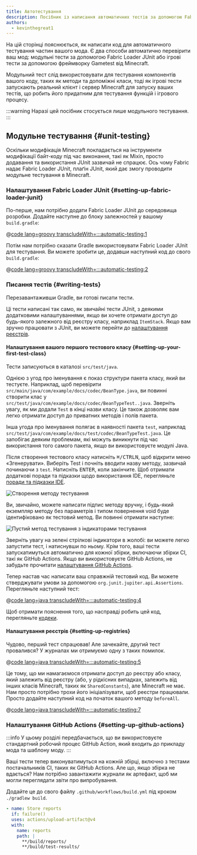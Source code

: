 ```yaml
---
title: Автотестування
description: Посібник із написання автоматичних тестів за допомогою Fabric Loader JUnit.
authors:
  - kevinthegreat1
---
```


На цій сторінці пояснюється, як написати код для автоматичного тестування частин вашого мода. Є два способи автоматично перевірити ваш мод: модульні тести за допомогою Fabric Loader JUnit або ігрові тести за допомогою фреймворку Gametest від Minecraft.

Модульний тест слід використовувати для тестування компонентів вашого коду, таких як методи та допоміжні класи, тоді як ігрові тести запускають реальний клієнт і сервер Minecraft для запуску ваших тестів, що робить його придатним для тестування функцій і ігрового процесу.

:::warning
Наразі цей посібник стосується лише модульного тестування.
:::

## Модульне тестування {#unit-testing}

Оскільки модифікація Minecraft покладається на інструменти модифікації байт-коду під час виконання, такі як Mixin, просто додавання та використання JUnit зазвичай не спрацює. Ось чому Fabric надає Fabric Loader JUnit, плаґін JUnit, який дає змогу проводити модульне тестування в Minecraft.

### Налаштування Fabric Loader JUnit {#setting-up-fabric-loader-junit}

По-перше, нам потрібно додати Fabric Loader JUnit до середовища розробки. Додайте наступне до блоку залежностей у вашому `build.gradle`:

@[code lang=groovy transcludeWith=:::automatic-testing:1](@/reference/build.gradle)

Потім нам потрібно сказати Gradle використовувати Fabric Loader JUnit для тестування. Ви можете зробити це, додавши наступний код до свого `build.gradle`:

@[code lang=groovy transcludeWith=:::automatic-testing:2](@/reference/1.21.8/build.gradle)

### Писання тестів {#writing-tests}

Перезавантаживши Gradle, ви готові писати тести.

Ці тести написані так само, як звичайні тести JUnit, з деякими додатковими налаштуваннями, якщо ви хочете отримати доступ до будь-якого залежного від реєстру класу, наприклад `ItemStack`. Якщо вам зручно працювати з JUnit, ви можете перейти до [налаштування реєстрів](#setting-up-registries).

#### Налаштування вашого першого тестового класу {#setting-up-your-first-test-class}

Тести записуються в каталозі `src/test/java`.

Однією з угод про іменування є показ структури пакета класу, який ви тестуєте. Наприклад, щоб перевірити `src/main/java/com/example/docs/codec/BeanType.java`, ви повинні створити клас у `src/test/java/com/example/docs/codec/BeanTypeTest..java`. Зверніть увагу, як ми додали `Test` в кінці назви класу. Це також дозволяє вам легко отримати доступ до приватних методів і полів пакета.

Інша угода про іменування полягає в наявності пакета `test`, наприклад `src/test/java/com/example/docs/test/codec/BeanTypeTest.java`. Це запобігає деяким проблемам, які можуть виникнути під час використання того самого пакета, якщо ви використовуєте модулі Java.

Після створення тестового класу натисніть <kbd>⌘/CTRL</kbd><kbd>N</kbd>, щоб відкрити меню «Згенерувати». Виберіть Test і почніть вводити назву методу, зазвичай починаючи з `test`. Натисніть <kbd>ENTER</kbd>, коли закінчите. Щоб отримати додаткові поради та підказки щодо використання IDE, перегляньте [поради та підказки IDE](./ide-tips-and-tricks#code-generation).

![Створення методу тестування](/assets/develop/misc/automatic-testing/unit_testing_01.png)

Ви, звичайно, можете написати підпис методу вручну, і будь-який екземпляр методу без параметрів і типом повернення void буде ідентифіковано як тестовий метод. Ви повинні отримати наступне:

![Пустий метод тестування з індикаторами тестування](/assets/develop/misc/automatic-testing/unit_testing_02.png)

Зверніть увагу на зелені стрілкові індикатори в жолобі: ви можете легко запустити тест, і натиснувши по ньому. Крім того, ваші тести запускатимуться автоматично для кожної збірки, включаючи збірки CI, такі як GitHub Actions. Якщо ви використовуєте GitHub Actions, не забудьте прочитати [налаштування GitHub Actions](#setting-up-github-actions).

Тепер настав час написати ваш справжній тестовий код. Ви можете стверджувати умови за допомогою `org.junit.jupiter.api.Assertions`. Перегляньте наступний тест:

@[code lang=java transcludeWith=:::automatic-testing:4](@/reference/1.21.8/src/test/java/com/example/docs/codec/BeanTypeTest.java)

Щоб отримати пояснення того, що насправді робить цей код, перегляньте [кодеки](./codecs#registry-dispatch).

#### Налаштування реєстрів {#setting-up-registries}

Чудово, перший тест спрацював! Але зачекайте, другий тест провалився? У журналах ми отримуємо одну з таких помилок.

@[code lang=java transcludeWith=:::automatic-testing:5](@/reference/1.21.8/src/test/java/com/example/docs/codec/BeanTypeTest.java)

Це тому, що ми намагаємося отримати доступ до реєстру або класу, який залежить від реєстру (або, у рідкісних випадках, залежить від інших класів Minecraft, таких як `SharedConstants`), але Minecraft не має. Нам просто потрібно трохи його ініціалізувати, щоб реєстри працювали. Просто додайте наступний код на початок вашого методу `beforeAll`.

@[code lang=java transcludeWith=:::automatic-testing:7](@/reference/1.21.8/src/test/java/com/example/docs/codec/BeanTypeTest.java)

### Налаштування GitHub Actions {#setting-up-github-actions}

:::info
У цьому розділі передбачається, що ви використовуєте стандартний робочий процес GitHub Action, який входить до прикладу мода та шаблону моду.
:::

Ваші тести тепер виконуватимуться на кожній збірці, включно з тестами постачальників CI, таких як GitHub Actions. Але що, якщо збірка не вдається? Нам потрібно завантажити журнали як артефакт, щоб ми могли переглядати звіти про випробування.

Додайте це до свого файлу `.github/workflows/build.yml` під кроком `./gradlew build`.

```yaml
- name: Store reports
  if: failure()
  uses: actions/upload-artifact@v4
  with:
    name: reports
    path: |
      **/build/reports/
      **/build/test-results/
```
